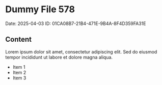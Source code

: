 # Dummy File 578

Date: 2025-04-03
ID: 01CA08B7-21B4-471E-9B4A-8F4D359FA31E

## Content

Lorem ipsum dolor sit amet, consectetur adipiscing elit.
Sed do eiusmod tempor incididunt ut labore et dolore magna aliqua.

* Item 1
* Item 2
* Item 3

